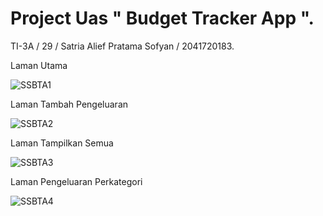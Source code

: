 # Project Uas " Budget Tracker App ".

TI-3A / 29 / Satria Alief Pratama Sofyan / 2041720183.

Laman Utama

![SSBTA1](https://user-images.githubusercontent.com/95731826/207222215-07bc8586-beed-4f16-83a7-86de78a042fa.png)

Laman Tambah Pengeluaran

![SSBTA2](https://user-images.githubusercontent.com/95731826/207222224-2f2b971c-f370-4106-a765-062b3433fcee.png)

Laman Tampilkan Semua

![SSBTA3](https://user-images.githubusercontent.com/95731826/207222237-28f7f375-167c-4289-968e-fb3a152355f5.png)

Laman Pengeluaran Perkategori

![SSBTA4](https://user-images.githubusercontent.com/95731826/207222248-00cfd368-884f-4a41-b496-96f8f0e4a94c.png)
